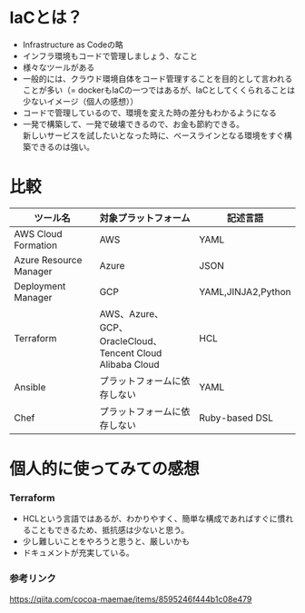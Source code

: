 # IaCとは？
- Infrastructure as Codeの略
- インフラ環境もコードで管理しましょう、なこと
- 様々なツールがある
- 一般的には、クラウド環境自体をコード管理することを目的として言われることが多い（= dockerもIaCの一つではあるが、IaCとしてくくられることは少ないイメージ（個人の感想））
- コードで管理しているので、環境を変えた時の差分もわかるようになる
- 一発で構築して、一発で破壊できるので、お金も節約できる。  
新しいサービスを試したいとなった時に、ベースラインとなる環境をすぐ構築できるのは強い。

# 比較
<!--Excel to Markdownで変換した。楽-->
| ツール名                   | 対象プラットフォーム                                                     | 記述言語               |
|------------------------|----------------------------------------------------------------|--------------------|
| AWS Cloud Formation    | AWS                                                            | YAML               |
| Azure Resource Manager | Azure                                                          | JSON               |
| Deployment Manager     | GCP                                                            | YAML,JINJA2,Python |
| Terraform              | AWS、Azure、GCP、<br/>OracleCloud、Tencent Cloud<br/>Alibaba Cloud | HCL                |
| Ansible                | プラットフォームに依存しない                                                 | YAML               |
| Chef                   | プラットフォームに依存しない                                                 | Ruby-based DSL     |

# 個人的に使ってみての感想
### Terraform
- HCLという言語ではあるが、わかりやすく、簡単な構成であればすぐに慣れることもできるため、抵抗感は少ないと思う。
- 少し難しいことをやろうと思うと、厳しいかも
- ドキュメントが充実している。



### 参考リンク
https://qiita.com/cocoa-maemae/items/8595246f444b1c08e479